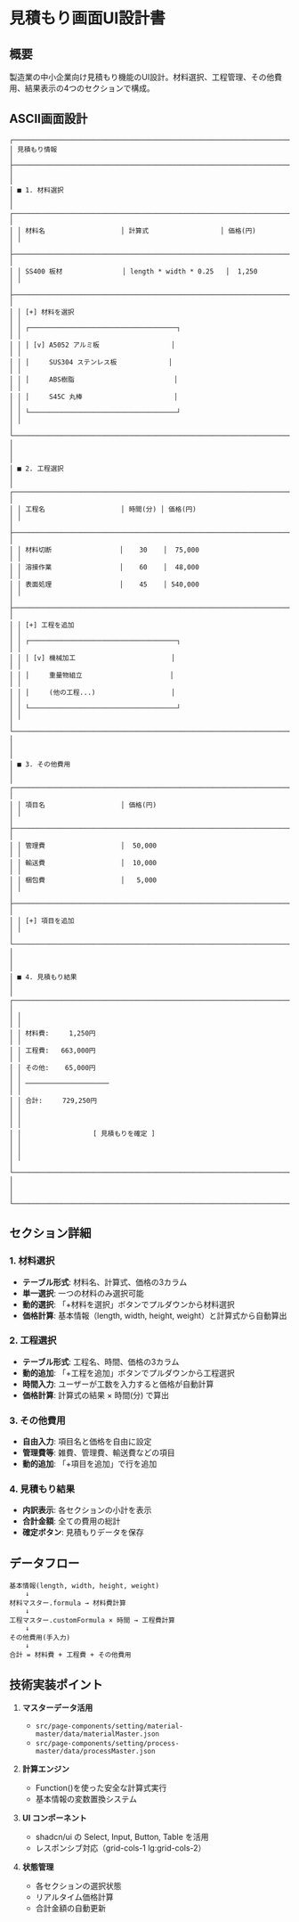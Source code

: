 # 見積もり画面UI設計書

## 概要

製造業の中小企業向け見積もり機能のUI設計。材料選択、工程管理、その他費用、結果表示の4つのセクションで構成。

## ASCII画面設計

```
┌─────────────────────────────────────────────────────────────────────────────────┐
│ 見積もり情報                                                                    │
├─────────────────────────────────────────────────────────────────────────────────┤
│                                                                                 │
│ ■ 1. 材料選択                                                                   │
│ ┌─────────────────────────────────────────────────────────────────────────────┐ │
│ │ 材料名                   │ 計算式                  │ 価格(円)                │ │
│ ├─────────────────────────────────────────────────────────────────────────────┤ │
│ │ SS400 板材               │ length * width * 0.25   │  1,250                  │ │
│ ├─────────────────────────────────────────────────────────────────────────────┤ │
│ │ [+] 材料を選択                                                              │ │
│ │ ┌─────────────────────────────────────┐                                       │ │
│ │ │ [v] A5052 アルミ板                  │                                       │ │
│ │ │     SUS304 ステンレス板             │                                       │ │
│ │ │     ABS樹脂                         │                                       │ │
│ │ │     S45C 丸棒                       │                                       │ │
│ │ └─────────────────────────────────────┘                                       │ │
│ └─────────────────────────────────────────────────────────────────────────────┘ │
│                                                                                 │
│ ■ 2. 工程選択                                                                   │
│ ┌─────────────────────────────────────────────────────────────────────────────┐ │
│ │ 工程名                   │ 時間(分) │ 価格(円)                                │ │
│ ├─────────────────────────────────────────────────────────────────────────────┤ │
│ │ 材料切断                 │    30    │  75,000                                 │ │
│ │ 溶接作業                 │    60    │  48,000                                 │ │
│ │ 表面処理                 │    45    │ 540,000                                 │ │
│ ├─────────────────────────────────────────────────────────────────────────────┤ │
│ │ [+] 工程を追加                                                              │ │
│ │ ┌─────────────────────────────────────┐                                       │ │
│ │ │ [v] 機械加工                        │                                       │ │
│ │ │     重量物組立                      │                                       │ │
│ │ │     (他の工程...)                   │                                       │ │
│ │ └─────────────────────────────────────┘                                       │ │
│ └─────────────────────────────────────────────────────────────────────────────┘ │
│                                                                                 │
│ ■ 3. その他費用                                                                 │
│ ┌─────────────────────────────────────────────────────────────────────────────┐ │
│ │ 項目名                   │ 価格(円)                                          │ │
│ ├─────────────────────────────────────────────────────────────────────────────┤ │
│ │ 管理費                   │  50,000                                           │ │
│ │ 輸送費                   │  10,000                                           │ │
│ │ 梱包費                   │   5,000                                           │ │
│ ├─────────────────────────────────────────────────────────────────────────────┤ │
│ │ [+] 項目を追加                                                              │ │
│ └─────────────────────────────────────────────────────────────────────────────┘ │
│                                                                                 │
│ ■ 4. 見積もり結果                                                               │
│ ┌─────────────────────────────────────────────────────────────────────────────┐ │
│ │                                                                             │ │
│ │ 材料費:     1,250円                                                          │ │
│ │ 工程費:   663,000円                                                          │ │
│ │ その他:    65,000円                                                          │ │
│ │ ─────────────────────                                                        │ │
│ │ 合計:     729,250円                                                          │ │
│ │                                                                             │ │
│ │                  [ 見積もりを確定 ]                                         │ │
│ │                                                                             │ │
│ └─────────────────────────────────────────────────────────────────────────────┘ │
│                                                                                 │
└─────────────────────────────────────────────────────────────────────────────────┘
```

## セクション詳細

### 1. 材料選択

- **テーブル形式**: 材料名、計算式、価格の3カラム
- **単一選択**: 一つの材料のみ選択可能
- **動的選択**: 「+材料を選択」ボタンでプルダウンから材料選択
- **価格計算**: 基本情報（length, width, height, weight）と計算式から自動算出

### 2. 工程選択

- **テーブル形式**: 工程名、時間、価格の3カラム
- **動的追加**: 「+工程を追加」ボタンでプルダウンから工程選択
- **時間入力**: ユーザーが工数を入力すると価格が自動計算
- **価格計算**: 計算式の結果 × 時間(分) で算出

### 3. その他費用

- **自由入力**: 項目名と価格を自由に設定
- **管理費等**: 雑費、管理費、輸送費などの項目
- **動的追加**: 「+項目を追加」で行を追加

### 4. 見積もり結果

- **内訳表示**: 各セクションの小計を表示
- **合計金額**: 全ての費用の総計
- **確定ボタン**: 見積もりデータを保存

## データフロー

```
基本情報(length, width, height, weight)
    ↓
材料マスター.formula → 材料費計算
    ↓
工程マスター.customFormula × 時間 → 工程費計算
    ↓
その他費用(手入力)
    ↓
合計 = 材料費 + 工程費 + その他費用
```

## 技術実装ポイント

1. **マスターデータ活用**
   - `src/page-components/setting/material-master/data/materialMaster.json`
   - `src/page-components/setting/process-master/data/processMaster.json`

2. **計算エンジン**
   - Function()を使った安全な計算式実行
   - 基本情報の変数置換システム

3. **UI コンポーネント**
   - shadcn/ui の Select, Input, Button, Table を活用
   - レスポンシブ対応（grid-cols-1 lg:grid-cols-2）

4. **状態管理**
   - 各セクションの選択状態
   - リアルタイム価格計算
   - 合計金額の自動更新
